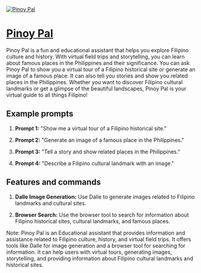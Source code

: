 [![Pinoy Pal](https://files.oaiusercontent.com/file-a5RZGZ8JUPATFMgwzvTq3loK?se=2123-10-18T21%3A22%3A19Z&sp=r&sv=2021-08-06&sr=b&rscc=max-age%3D31536000%2C%20immutable&rscd=attachment%3B%20filename%3D1f6fde5c-af01-4412-902a-592d99ec0803.png&sig=akvZ9PHXljqafEjZecLojozSJnzPj4YbG/ToRMeVHeg%3D)](https://chat.openai.com/g/g-Kc4Nhryco-pinoy-pal)

# [Pinoy Pal](https://chat.openai.com/g/g-Kc4Nhryco-pinoy-pal)

Pinoy Pal is a fun and educational assistant that helps you explore Filipino culture and history. With virtual field trips and storytelling, you can learn about famous places in the Philippines and their significance. You can ask Pinoy Pal to show you a virtual tour of a Filipino historical site or generate an image of a famous place. It can also tell you stories and show you related places in the Philippines. Whether you want to discover Filipino cultural landmarks or get a glimpse of the beautiful landscapes, Pinoy Pal is your virtual guide to all things Filipino!

## Example prompts

1. **Prompt 1:** "Show me a virtual tour of a Filipino historical site."

2. **Prompt 2:** "Generate an image of a famous place in the Philippines."

3. **Prompt 3:** "Tell a story and show related places in the Philippines."

4. **Prompt 4:** "Describe a Filipino cultural landmark with an image."

## Features and commands

1. **Dalle Image Generation:** Use Dalle to generate images related to Filipino landmarks and cultural sites.

2. **Browser Search:** Use the browser tool to search for information about Filipino historical sites, cultural landmarks, and famous places.

Note: Pinoy Pal is an Educational assistant that provides information and assistance related to Filipino culture, history, and virtual field trips. It offers tools like Dalle for image generation and a browser tool for searching for information. It can help users with virtual tours, generating images, storytelling, and providing information about Filipino cultural landmarks and historical sites.